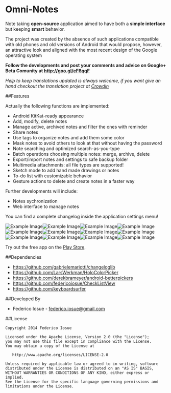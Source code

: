 Omni-Notes
==========

Note taking <b>open-source</b> application aimed to have both a <b>simple interface</b> but keeping <b>smart</b> behavior.

The project was created by the absence of such applications compatible with old phones and old versions of Android that would propose, however, an attractive look and aligned with the most recent design of the Google operating system


**Follow the developments and post your comments and advice on Google+ Beta Comunity at http://goo.gl/eF6qqF**

*Help to keep translations updated is always welcome, if you want give an hand checkout the translation project at [Crowdin][14]*

##Features


Actually the following functions are implemented:

* Android KitKat-ready appearance
* Add, modify, delete notes
* Manage active, archived notes and filter the ones with reminder
* Share notes
* Use tags to organize notes and add them some color
* Mask notes to avoid others to look at that without having the password
* Note searching and optimized search-as-you-type
* Batch operations choosing multiple notes: merge, archive, delete
* Export/import notes and settings to safe backup folder
* Multimedia attachments: all file types are supported!
* Sketch mode to add hand made drawings or notes
* To-do list with customizable behavior
* Gesture actions to delete and create notes in a faster way


Further developments will include:

* Notes sychronization
* Web interface to manage notes

You can find a complete changelog inside the application settings menu!

![Example Image][2]![Example Image][3]![Example Image][4]![Example Image][5]![Example Image][6]![Example Image][7]![Example Image][8]![Example Image][9]![Example Image][10]![Example Image][11]![Example Image][12]![Example Image][13]

Try out the free app on the [Play Store][1].


##Dependencies

* https://github.com/gabrielemariotti/changeloglib
* https://github.com/LarsWerkman/HoloColorPicker
* https://github.com/derekbrameyer/android-betterpickers
* https://github.com/federicoiosue/CheckListView
* https://github.com/keyboardsurfer


##Developed By


* Federico Iosue - <federico.iosue@gmail.com>



##License


    Copyright 2014 Federico Iosue

    Licensed under the Apache License, Version 2.0 (the "License");
    you may not use this file except in compliance with the License.
    You may obtain a copy of the License at

       http://www.apache.org/licenses/LICENSE-2.0

    Unless required by applicable law or agreed to in writing, software
    distributed under the License is distributed on an "AS IS" BASIS,
    WITHOUT WARRANTIES OR CONDITIONS OF ANY KIND, either express or implied.
    See the License for the specific language governing permissions and
    limitations under the License.





 [1]: https://play.google.com/store/apps/details?id=it.feio.android.omninotes
 [2]: https://raw.githubusercontent.com/federicoiosue/Omni-Notes/master/etc/play_store_pics/thumb_00.png
 [3]: https://raw.githubusercontent.com/federicoiosue/Omni-Notes/master/etc/play_store_pics/thumb_01.png
 [4]: https://raw.githubusercontent.com/federicoiosue/Omni-Notes/master/etc/play_store_pics/thumb_02.png
 [5]: https://raw.githubusercontent.com/federicoiosue/Omni-Notes/master/etc/play_store_pics/thumb_03.png
 [6]: https://raw.githubusercontent.com/federicoiosue/Omni-Notes/master/etc/play_store_pics/thumb_04.png
 [7]: https://raw.githubusercontent.com/federicoiosue/Omni-Notes/master/etc/play_store_pics/thumb_05.png
 [8]: https://raw.githubusercontent.com/federicoiosue/Omni-Notes/master/etc/play_store_pics/thumb_06.png
 [9]: https://raw.githubusercontent.com/federicoiosue/Omni-Notes/master/etc/play_store_pics/thumb_07.png
 [10]: https://raw.githubusercontent.com/federicoiosue/Omni-Notes/master/etc/play_store_pics/thumb_08.png
 [11]: https://raw.githubusercontent.com/federicoiosue/Omni-Notes/master/etc/play_store_pics/thumb_09.png
 [12]: https://raw.githubusercontent.com/federicoiosue/Omni-Notes/master/etc/play_store_pics/thumb_10.png
 [13]: https://raw.githubusercontent.com/federicoiosue/Omni-Notes/master/etc/play_store_pics/thumb_11.png
 [14]: https://crowdin.net/project/omni-notes/
